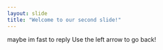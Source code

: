 ```yaml
---
layout: slide
title: "Welcome to our second slide!"
---
```

maybe im fast to reply
Use the left arrow to go back!
